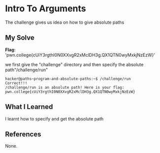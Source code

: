# Intro To Arguments
The challenge gives us idea on how to give absolute paths
## My Solve
**Flag:** 'pwn.college{cUiY3rgthI0N0XXvgR2xMclDH3g.QX1QTN0wyMxkjNzEzW}'

we first give the "challenge" directory and then specify the absolute path"/challenge/run"

```
hacker@paths~program-and-absolute-paths:~$ /challenge/run
Correct!!!
/challenge/run is an absolute path! Here is your flag:
pwn.college{cUiY3rgthI0N0XXvgR2xMclDH3g.QX1QTN0wyMxkjNzEzW}
```

## What I Learned
I learnt how to specify and get the absolute path 
## References
None.
